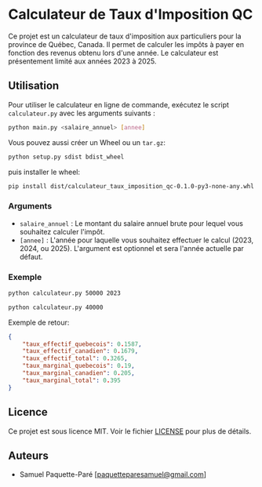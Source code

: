 # Calculateur de Taux d'Imposition QC

Ce projet est un calculateur de taux d'imposition aux particuliers pour la province de Québec, Canada. Il permet de calculer les impôts à payer en fonction des revenus obtenu lors d'une année. Le calculateur est présentement limité aux années 2023 à 2025.


## Utilisation

Pour utiliser le calculateur en ligne de commande, exécutez le script `calculateur.py` avec les arguments suivants :

```bash
python main.py <salaire_annuel> [annee]
```
Vous pouvez aussi créer un Wheel ou un `tar.gz`:
```bash
python setup.py sdist bdist_wheel
```
puis installer le wheel:
```bash
pip install dist/calculateur_taux_imposition_qc-0.1.0-py3-none-any.whl
```

### Arguments

- `salaire_annuel` : Le montant du salaire annuel brute pour lequel vous souhaitez calculer l'impôt.
- `[annee]` : L'année pour laquelle vous souhaitez effectuer le calcul (2023, 2024, ou 2025). L'argument est optionnel et sera l'année actuelle par défaut.

### Exemple

```bash
python calculateur.py 50000 2023
```
```bash
python calculateur.py 40000
```
Exemple de retour:
```JSON
{
    "taux_effectif_quebecois": 0.1587,
    "taux_effectif_canadien": 0.1679,
    "taux_effectif_total": 0.3265,
    "taux_marginal_quebecois": 0.19,
    "taux_marginal_canadien": 0.205,
    "taux_marginal_total": 0.395
}
```

## Licence

Ce projet est sous licence MIT. Voir le fichier [LICENSE](LICENSE) pour plus de détails.

## Auteurs

- Samuel Paquette-Paré [paquetteparesamuel@gmail.com]
